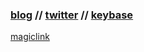 ### [blog](https://advaith.dev/about) // [twitter](https://twitter.com/advaith__) // [keybase](https://keybase.io/advaith)

[magiclink](https://open.spotify.com/playlist/0O9seFjAp2FMzb5c6wH2Bq?si=7joI8tPCQSugkmDwmJsiuA)
<!--
**AdvaithD/advaithd** is a ✨ _special_ ✨ repository because its `README.md` (this file) appears on your GitHub profile.

- 🔭 I’m currently working on ...
- 🌱 I’m currently learning ...
- 👯 I’m looking to collaborate on ...
- 🤔 I’m looking for help with ...
- 💬 Ask me about: crypto, DeFi, startups
- 📫 How to reach me: advaith.doosa@sjsu.edu
-->
